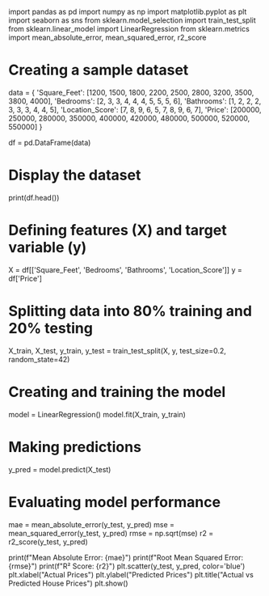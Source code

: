 import pandas as pd
import numpy as np
import matplotlib.pyplot as plt
import seaborn as sns
from sklearn.model_selection import train_test_split
from sklearn.linear_model import LinearRegression
from sklearn.metrics import mean_absolute_error, mean_squared_error, r2_score
# Creating a sample dataset
data = {
    'Square_Feet': [1200, 1500, 1800, 2200, 2500, 2800, 3200, 3500, 3800, 4000],
    'Bedrooms': [2, 3, 3, 4, 4, 4, 5, 5, 5, 6],
    'Bathrooms': [1, 2, 2, 2, 3, 3, 3, 4, 4, 5],
    'Location_Score': [7, 8, 9, 6, 5, 7, 8, 9, 6, 7],
    'Price': [200000, 250000, 280000, 350000, 400000, 420000, 480000, 500000, 520000, 550000]
}

df = pd.DataFrame(data)

# Display the dataset
print(df.head())
# Defining features (X) and target variable (y)
X = df[['Square_Feet', 'Bedrooms', 'Bathrooms', 'Location_Score']]
y = df['Price']

# Splitting data into 80% training and 20% testing
X_train, X_test, y_train, y_test = train_test_split(X, y, test_size=0.2, random_state=42)
# Creating and training the model
model = LinearRegression()
model.fit(X_train, y_train)

# Making predictions
y_pred = model.predict(X_test)
# Evaluating model performance
mae = mean_absolute_error(y_test, y_pred)
mse = mean_squared_error(y_test, y_pred)
rmse = np.sqrt(mse)
r2 = r2_score(y_test, y_pred)

print(f"Mean Absolute Error: {mae}")
print(f"Root Mean Squared Error: {rmse}")
print(f"R² Score: {r2}")
plt.scatter(y_test, y_pred, color='blue')
plt.xlabel("Actual Prices")
plt.ylabel("Predicted Prices")
plt.title("Actual vs Predicted House Prices")
plt.show()
